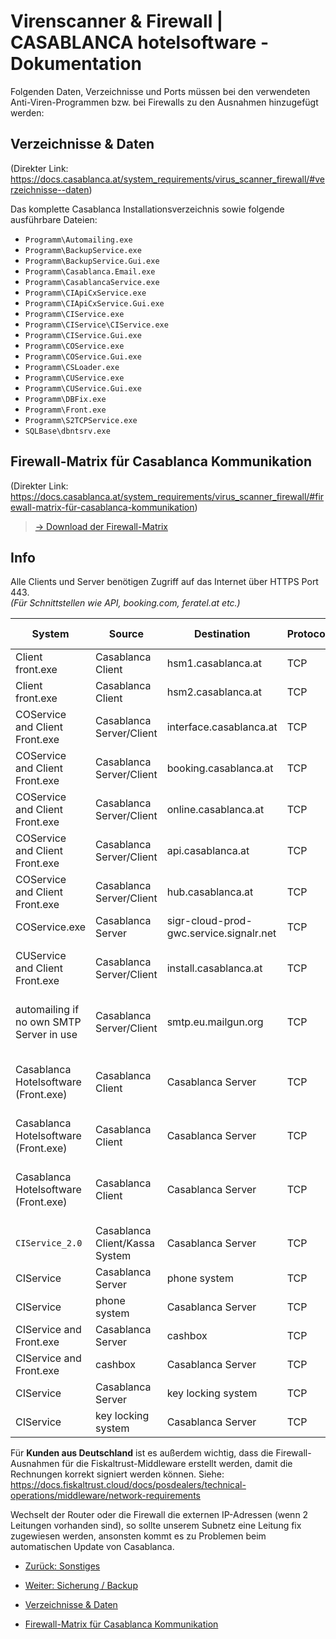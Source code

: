 # Virenscanner & Firewall | CASABLANCA hotelsoftware - Dokumentation

Folgenden Daten, Verzeichnisse und Ports müssen bei den verwendeten Anti-Viren-Programmen bzw. bei Firewalls zu den Ausnahmen hinzugefügt werden:

## Verzeichnisse & Daten
(Direkter Link: https://docs.casablanca.at/system_requirements/virus_scanner_firewall/#verzeichnisse--daten)

Das komplette Casablanca Installationsverzeichnis sowie folgende ausführbare Dateien:

* `Programm\Automailing.exe`
* `Programm\BackupService.exe`
* `Programm\BackupService.Gui.exe`
* `Programm\Casablanca.Email.exe`
* `Programm\CasablancaService.exe`
* `Programm\CIApiCxService.exe`
* `Programm\CIApiCxService.Gui.exe`
* `Programm\CIService.exe`
* `Programm\CIService\CIService.exe`
* `Programm\CIService.Gui.exe`
* `Programm\COService.exe`
* `Programm\COService.Gui.exe`
* `Programm\CSLoader.exe`
* `Programm\CUService.exe`
* `Programm\CUService.Gui.exe`
* `Programm\DBFix.exe`
* `Programm\Front.exe`
* `Programm\S2TCPService.exe`
* `SQLBase\dbntsrv.exe`

## Firewall-Matrix für Casablanca Kommunikation
(Direkter Link: https://docs.casablanca.at/system_requirements/virus_scanner_firewall/#firewall-matrix-für-casablanca-kommunikation)

> [-> Download der Firewall-Matrix](https://docs.casablanca.at/assets/files/Network-Firewall-Matrix-2025-4cca3a3b04816dafee46e8d09c910671.xlsx)

## Info

Alle Clients und Server benötigen Zugriff auf das Internet über HTTPS Port 443.  
*(Für Schnittstellen wie API, booking.com, feratel.at etc.)*

| System | Source | Destination | Protocol | Port | usage time | Comment |
| --- | --- | --- | --- | --- | --- | --- |
| Client front.exe | Casablanca Client | hsm1.casablanca.at | TCP | 443 | 24/7 | Connection for the fiscalisation of invoices in Austria |
| Client front.exe | Casablanca Client | hsm2.casablanca.at | TCP | 443 | 24/7 | Connection for the fiscalisation of invoices in Austria |
| COService and Client Front.exe | Casablanca Server/Client | interface.casablanca.at | TCP | 443 | 24/7 | Connection for data exchange between Casablanca Desktop and Casablanca Cloud Systems |
| COService and Client Front.exe | Casablanca Server/Client | booking.casablanca.at | TCP | 443 | 24/7 | Connection for data exchange between Casablanca Desktop and Casablanca Cloud Systems |
| COService and Client Front.exe | Casablanca Server/Client | online.casablanca.at | TCP | 443 | 24/7 | Connection for data exchange between Casablanca Desktop and Casablanca Cloud Systems |
| COService and Client Front.exe | Casablanca Server/Client | api.casablanca.at | TCP | 443 | 24/7 | Connection for Casablanca Hybridconnector and third-party partner connections |
| COService and Client Front.exe | Casablanca Server/Client | hub.casablanca.at | TCP | 443 | 24/7 | Connection for Casablanca Hybridconnector and third-party partner connections |
| COService.exe | Casablanca Server | sigr-cloud-prod-gwc.service.signalr.net | TCP | 443 | 24/7 | Connection to Microsoft SignalR Service |
| CUService and Client Front.exe | Casablanca Server/Client | install.casablanca.at | TCP | 443 | 24/7 | Connection for automatic Updates for the software and to the registration of the hotel software |
| automailing if no own SMTP Server in use | Casablanca Server/Client | smtp.eu.mailgun.org | TCP | 587 | 24/7 | Send Emails to guests for Casablanca Automailing and send Registration Emails for interface activations |
| Casablanca Hotelsoftware (Front.exe) | Casablanca Client | Casablanca Server | TCP | 445 (SMB) | 24/7 | Fileshare Access read and execute to Casablanca Installation Server and folder location (example: `\\casablanca.local\casablanca`) |
| Casablanca Hotelsoftware (Front.exe) | Casablanca Client | Casablanca Server | TCP | 2155 | 24/7 | Connection to the Casablanca database |
| Casablanca Hotelsoftware (Front.exe) | Casablanca Client | Casablanca Server | TCP | 9000 - 9030 | 24/7 | Connection of internal network connections from Client to Server for the Casablanca services (COService, CIService, CUService etc.) |
| `CIService_2.0` | Casablanca Client/Kassa System | Casablanca Server | TCP | 5000 | 24/7 | Connection from Casablanca Client/Kassa System to Server for Casablanca POS-Api |
| CIService | Casablanca Server | phone system | TCP | vendor specific | 24/7 |  |
| CIService | phone system | Casablanca Server | TCP | vendor specific | 24/7 |  |
| CIService and Front.exe | Casablanca Server | cashbox | TCP | 445 (SMB) | 24/7 |  |
| CIService and Front.exe | cashbox | Casablanca Server | TCP | 445 (SMB) | 24/7 |  |
| CIService | Casablanca Server | key locking system | TCP | vendor specific | 24/7 |  |
| CIService | key locking system | Casablanca Server | TCP | vendor specific | 24/7 |  |

Für **Kunden aus Deutschland** ist es außerdem wichtig, dass die Firewall-Ausnahmen für die Fiskaltrust-Middleware erstellt werden, damit die Rechnungen korrekt signiert werden können. Siehe: https://docs.fiskaltrust.cloud/docs/posdealers/technical-operations/middleware/network-requirements

Wechselt der Router oder die Firewall die externen IP-Adressen (wenn 2 Leitungen vorhanden sind), so sollte unserem Subnetz eine Leitung fix zugewiesen werden, ansonsten kommt es zu Problemen beim automatischen Update von Casablanca.

* [Zurück: Sonstiges](https://docs.casablanca.at/system_requirements/other)
* [Weiter: Sicherung / Backup](https://docs.casablanca.at/system_requirements/backup)

* [Verzeichnisse & Daten](https://docs.casablanca.at/system_requirements/virus_scanner_firewall/#verzeichnisse--daten)
* [Firewall-Matrix für Casablanca Kommunikation](https://docs.casablanca.at/system_requirements/virus_scanner_firewall/#firewall-matrix-für-casablanca-kommunikation)